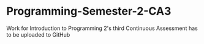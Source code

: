 # Programming-Semester-2-CA3
Work for Introduction to Programming 2's third Continuous Assessment has to be uploaded to GitHub 
